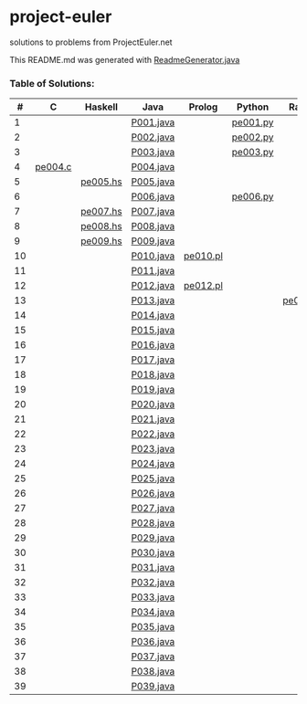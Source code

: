 # project-euler
solutions to problems from ProjectEuler.net

This README.md was generated with [ReadmeGenerator.java](https://github.com/pepers/project-euler/blob/master/java/src/main/java/ReadmeGenerator.java)

### Table of Solutions:
| # | C | Haskell | Java | Prolog | Python | Racket | 
| --- | --- | --- | --- | --- | --- | --- | 
| 1 |  |  | [P001.java](https://github.com/pepers/project-euler/blob/master/java/src/main/java/P001.java) |  | [pe001.py](https://github.com/pepers/project-euler/blob/master/python/pe001.py) |  | 
| 2 |  |  | [P002.java](https://github.com/pepers/project-euler/blob/master/java/src/main/java/P002.java) |  | [pe002.py](https://github.com/pepers/project-euler/blob/master/python/pe002.py) |  | 
| 3 |  |  | [P003.java](https://github.com/pepers/project-euler/blob/master/java/src/main/java/P003.java) |  | [pe003.py](https://github.com/pepers/project-euler/blob/master/python/pe003.py) |  | 
| 4 | [pe004.c](https://github.com/pepers/project-euler/blob/master/c/pe004.c) |  | [P004.java](https://github.com/pepers/project-euler/blob/master/java/src/main/java/P004.java) |  |  |  | 
| 5 |  | [pe005.hs](https://github.com/pepers/project-euler/blob/master/haskell/pe005.hs) | [P005.java](https://github.com/pepers/project-euler/blob/master/java/src/main/java/P005.java) |  |  |  | 
| 6 |  |  | [P006.java](https://github.com/pepers/project-euler/blob/master/java/src/main/java/P006.java) |  | [pe006.py](https://github.com/pepers/project-euler/blob/master/python/pe006.py) |  | 
| 7 |  | [pe007.hs](https://github.com/pepers/project-euler/blob/master/haskell/pe007.hs) | [P007.java](https://github.com/pepers/project-euler/blob/master/java/src/main/java/P007.java) |  |  |  | 
| 8 |  | [pe008.hs](https://github.com/pepers/project-euler/blob/master/haskell/pe008.hs) | [P008.java](https://github.com/pepers/project-euler/blob/master/java/src/main/java/P008.java) |  |  |  | 
| 9 |  | [pe009.hs](https://github.com/pepers/project-euler/blob/master/haskell/pe009.hs) | [P009.java](https://github.com/pepers/project-euler/blob/master/java/src/main/java/P009.java) |  |  |  | 
| 10 |  |  | [P010.java](https://github.com/pepers/project-euler/blob/master/java/src/main/java/P010.java) | [pe010.pl](https://github.com/pepers/project-euler/blob/master/prolog/pe010.pl) |  |  | 
| 11 |  |  | [P011.java](https://github.com/pepers/project-euler/blob/master/java/src/main/java/P011.java) |  |  |  | 
| 12 |  |  | [P012.java](https://github.com/pepers/project-euler/blob/master/java/src/main/java/P012.java) | [pe012.pl](https://github.com/pepers/project-euler/blob/master/prolog/pe012.pl) |  |  | 
| 13 |  |  | [P013.java](https://github.com/pepers/project-euler/blob/master/java/src/main/java/P013.java) |  |  | [pe013.rkt](https://github.com/pepers/project-euler/blob/master/racket/pe013.rkt) | 
| 14 |  |  | [P014.java](https://github.com/pepers/project-euler/blob/master/java/src/main/java/P014.java) |  |  |  | 
| 15 |  |  | [P015.java](https://github.com/pepers/project-euler/blob/master/java/src/main/java/P015.java) |  |  |  | 
| 16 |  |  | [P016.java](https://github.com/pepers/project-euler/blob/master/java/src/main/java/P016.java) |  |  |  | 
| 17 |  |  | [P017.java](https://github.com/pepers/project-euler/blob/master/java/src/main/java/P017.java) |  |  |  | 
| 18 |  |  | [P018.java](https://github.com/pepers/project-euler/blob/master/java/src/main/java/P018.java) |  |  |  | 
| 19 |  |  | [P019.java](https://github.com/pepers/project-euler/blob/master/java/src/main/java/P019.java) |  |  |  | 
| 20 |  |  | [P020.java](https://github.com/pepers/project-euler/blob/master/java/src/main/java/P020.java) |  |  |  | 
| 21 |  |  | [P021.java](https://github.com/pepers/project-euler/blob/master/java/src/main/java/P021.java) |  |  |  | 
| 22 |  |  | [P022.java](https://github.com/pepers/project-euler/blob/master/java/src/main/java/P022.java) |  |  |  | 
| 23 |  |  | [P023.java](https://github.com/pepers/project-euler/blob/master/java/src/main/java/P023.java) |  |  |  | 
| 24 |  |  | [P024.java](https://github.com/pepers/project-euler/blob/master/java/src/main/java/P024.java) |  |  |  | 
| 25 |  |  | [P025.java](https://github.com/pepers/project-euler/blob/master/java/src/main/java/P025.java) |  |  |  | 
| 26 |  |  | [P026.java](https://github.com/pepers/project-euler/blob/master/java/src/main/java/P026.java) |  |  |  | 
| 27 |  |  | [P027.java](https://github.com/pepers/project-euler/blob/master/java/src/main/java/P027.java) |  |  |  | 
| 28 |  |  | [P028.java](https://github.com/pepers/project-euler/blob/master/java/src/main/java/P028.java) |  |  |  | 
| 29 |  |  | [P029.java](https://github.com/pepers/project-euler/blob/master/java/src/main/java/P029.java) |  |  |  | 
| 30 |  |  | [P030.java](https://github.com/pepers/project-euler/blob/master/java/src/main/java/P030.java) |  |  |  | 
| 31 |  |  | [P031.java](https://github.com/pepers/project-euler/blob/master/java/src/main/java/P031.java) |  |  |  | 
| 32 |  |  | [P032.java](https://github.com/pepers/project-euler/blob/master/java/src/main/java/P032.java) |  |  |  | 
| 33 |  |  | [P033.java](https://github.com/pepers/project-euler/blob/master/java/src/main/java/P033.java) |  |  |  | 
| 34 |  |  | [P034.java](https://github.com/pepers/project-euler/blob/master/java/src/main/java/P034.java) |  |  |  | 
| 35 |  |  | [P035.java](https://github.com/pepers/project-euler/blob/master/java/src/main/java/P035.java) |  |  |  | 
| 36 |  |  | [P036.java](https://github.com/pepers/project-euler/blob/master/java/src/main/java/P036.java) |  |  |  | 
| 37 |  |  | [P037.java](https://github.com/pepers/project-euler/blob/master/java/src/main/java/P037.java) |  |  |  | 
| 38 |  |  | [P038.java](https://github.com/pepers/project-euler/blob/master/java/src/main/java/P038.java) |  |  |  | 
| 39 |  |  | [P039.java](https://github.com/pepers/project-euler/blob/master/java/src/main/java/P039.java) |  |  |  | 

